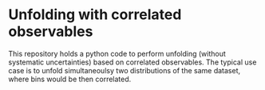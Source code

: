 # Unfolding with correlated observables

This repository holds a python code to perform unfolding (without systematic uncertainties) based on
correlated observables. The typical use case is to unfold simultaneoulsy two distributions of the
same dataset, where bins would be then correlated.
